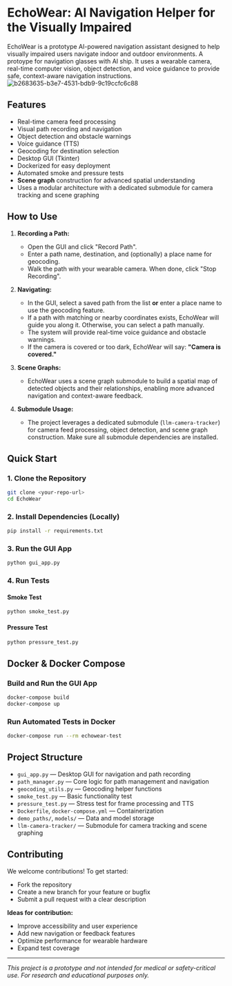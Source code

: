# EchoWear: AI Navigation Helper for the Visually Impaired

EchoWear is a prototype AI-powered navigation assistant designed to help visually impaired users navigate indoor and outdoor environments. A protoype for navigation glasses with AI ship. It uses a wearable camera, real-time computer vision, object detection, and voice guidance to provide safe, context-aware navigation instructions.
![b2683635-b3e7-4531-bdb9-9c19ccfc6c88](https://github.com/user-attachments/assets/106ea61b-35cd-4dcf-8884-50ffa628f79b)



## Features
- Real-time camera feed processing
- Visual path recording and navigation
- Object detection and obstacle warnings
- Voice guidance (TTS)
- Geocoding for destination selection
- Desktop GUI (Tkinter)
- Dockerized for easy deployment
- Automated smoke and pressure tests
- **Scene graph** construction for advanced spatial understanding
- Uses a modular architecture with a dedicated submodule for camera tracking and scene graphing

## How to Use
1. **Recording a Path:**
   - Open the GUI and click "Record Path".
   - Enter a path name, destination, and (optionally) a place name for geocoding.
   - Walk the path with your wearable camera. When done, click "Stop Recording".

2. **Navigating:**
   - In the GUI, select a saved path from the list **or** enter a place name to use the geocoding feature.
   - If a path with matching or nearby coordinates exists, EchoWear will guide you along it. Otherwise, you can select a path manually.
   - The system will provide real-time voice guidance and obstacle warnings.
   - If the camera is covered or too dark, EchoWear will say: **"Camera is covered."**

3. **Scene Graphs:**
   - EchoWear uses a scene graph submodule to build a spatial map of detected objects and their relationships, enabling more advanced navigation and context-aware feedback.

4. **Submodule Usage:**
   - The project leverages a dedicated submodule (`llm-camera-tracker`) for camera feed processing, object detection, and scene graph construction. Make sure all submodule dependencies are installed.

## Quick Start

### 1. Clone the Repository
```sh
git clone <your-repo-url>
cd EchoWear
```

### 2. Install Dependencies (Locally)
```sh
pip install -r requirements.txt
```

### 3. Run the GUI App
```sh
python gui_app.py
```

### 4. Run Tests
#### Smoke Test
```sh
python smoke_test.py
```
#### Pressure Test
```sh
python pressure_test.py
```

## Docker & Docker Compose

### Build and Run the GUI App
```sh
docker-compose build
docker-compose up
```

### Run Automated Tests in Docker
```sh
docker-compose run --rm echowear-test
```

## Project Structure
- `gui_app.py` — Desktop GUI for navigation and path recording
- `path_manager.py` — Core logic for path management and navigation
- `geocoding_utils.py` — Geocoding helper functions
- `smoke_test.py` — Basic functionality test
- `pressure_test.py` — Stress test for frame processing and TTS
- `Dockerfile`, `docker-compose.yml` — Containerization
- `demo_paths/`, `models/` — Data and model storage
- `llm-camera-tracker/` — Submodule for camera tracking and scene graphing

## Contributing
We welcome contributions! To get started:
- Fork the repository
- Create a new branch for your feature or bugfix
- Submit a pull request with a clear description

**Ideas for contribution:**
- Improve accessibility and user experience
- Add new navigation or feedback features
- Optimize performance for wearable hardware
- Expand test coverage

---

*This project is a prototype and not intended for medical or safety-critical use. For research and educational purposes only.* 
